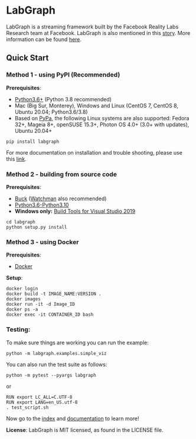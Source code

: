 # LabGraph

LabGraph is a streaming framework built by the Facebook Reality Labs Research team at Facebook. LabGraph is also mentioned in this [story](https://tech.fb.com/bci-milestone-new-research-from-ucsf-with-support-from-facebook-shows-the-potential-of-brain-computer-interfaces-for-restoring-speech-communication/). More information can be found [here](docs/index.md). 

## Quick Start

### Method 1 - using PyPI (Recommended)

**Prerequisites**:
- [Python3.6+](https://www.python.org/downloads/) (Python 3.8 recommended)
- Mac (Big Sur, Monterey), Windows and Linux (CentOS 7, CentOS 8, Ubuntu 20.04; Python3.6/3.8)
- Based on [PyPa](https://github.com/pypa/manylinux), the following Linux systems are also supported: Fedora 32+, Mageia 8+, openSUSE 15.3+, Photon OS 4.0+ (3.0+ with updates), Ubuntu 20.04+

```
pip install labgraph
```
For more documentation on installation and trouble shooting, please use this [link](https://github.com/facebookresearch/labgraph/tree/main/docs/installation).

### Method 2 - building from source code

**Prerequisites**:

- [Buck](https://buck.build/setup/getting_started.html) ([Watchman](https://facebook.github.io/watchman/docs/install) also recommended)
- [Python3.6-Python3.10](https://www.python.org/downloads/)
- **Windows only:** [Build Tools for Visual Studio 2019](https://visualstudio.microsoft.com/downloads/#build-tools-for-visual-studio-2019)

```
cd labgraph
python setup.py install
```

### Method 3 - using Docker

**Prerequisites**:
- [Docker](https://docs.docker.com/get-docker/)

**Setup**:

```
docker login
docker build -t IMAGE_NAME:VERSION .
docker images
docker run -it -d Image_ID
docker ps -a
docker exec -it CONTAINER_ID bash
```

### Testing:

To make sure things are working you can run the example:

```
python -m labgraph.examples.simple_viz
```

You can also run the test suite as follows:

```
python -m pytest --pyargs labgraph
```
or 

```
RUN export LC_ALL=C.UTF-8
RUN export LANG=en_US.utf-8
. test_script.sh
```

Now go to the [index](docs/index.md) and [documentation](docs/) to learn more!


**License**:
LabGraph is MIT licensed, as found in the LICENSE file.
